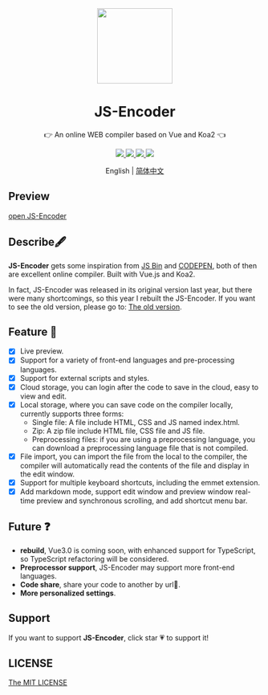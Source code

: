 <div align=center>
  <img width="150" src="https://github.com/Longgererer/JS-Encoder-Enhance/blob/master/src/assets/logo.svg"/>
</div>

<h1 align="center">JS-Encoder</h1>

<p align="center">👉 An online WEB compiler based on Vue and Koa2 👈</p>

<div align=center>
  <a href="https://travis-ci.org/Longgererer/JS-Encoder">
    <img src="https://img.shields.io/travis/Longgererer/JS-Encoder.svg?style=flat-square"/>
  </a>
  <a href="https://github.styleci.io/repos/190842308">
    <img src="https://img.shields.io/badge/StyleCI-passed-green.svg?style=flat-square"/>
  </a>
  <a href="https://github.com/prettier/prettier">
    <img src="https://img.shields.io/badge/code_style-prettier-ff69b4.svg?style=flat-square"/>
  </a>
  <a href="https://github.com/Longgererer/JS-Encoder/blob/master/LICENSE">
    <img src="https://img.shields.io/badge/LICENSE-MIT-blue.svg?style=flat-square"/>
  </a>
</div>

<p align="center">English | <a href="https://github.com/Longgererer/JS-Encoder-Enhance/blob/master/READMECN.md">简体中文</a></p>

## Preview

[open JS-Encoder](https://www.lliiooiill.cn/JSEncoderEnhance/)

## Describe🖋

**JS-Encoder** gets some inspiration from [JS Bin](https://jsbin.com) and [CODEPEN](https://codepen.io/pen/), both of then are excellent online compiler. Built with Vue.js and Koa2.

In fact, JS-Encoder was released in its original version last year, but there were many shortcomings, so this year I rebuilt the JS-Encoder. If you want to see the old version, please go to: [The old version](https://www.lliiooiill.cn/jsencoder).

## Feature 🌟

- [x] Live preview.
- [x] Support for a variety of front-end languages and pre-processing languages.
- [x] Support for external scripts and styles.
- [x] Cloud storage, you can login after the code to save in the cloud, easy to view and edit.
- [x] Local storage, where you can save code on the compiler locally, currently supports three forms:
  - Single file: A file include HTML, CSS and JS named index.html.
  - Zip: A zip file include HTML file, CSS file and JS file.
  - Preprocessing files: if you are using a preprocessing language, you can download a preprocessing language file that is not compiled.
- [x] File import, you can import the file from the local to the compiler, the compiler will automatically read the contents of the file and display in the edit window.
- [x] Support for multiple keyboard shortcuts, including the emmet extension.
- [x] Add markdown mode, support edit window and preview window real-time preview and synchronous scrolling, and add shortcut menu bar.

## Future ❓

- **rebuild**, Vue3.0 is coming soon, with enhanced support for TypeScript, so TypeScript refactoring will be considered.
- **Preprocessor support**, JS-Encoder may support more front-end languages.
- **Code share**, share your code to another by url🔗.
- **More personalized settings**.

## Support

If you want to support **JS-Encoder**, click star 💗 to support it!

## LICENSE

[The MIT LICENSE](https://github.com/Longgererer/JS-Encoder/blob/master/LICENSE)
